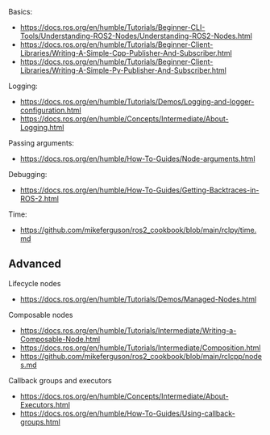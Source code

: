 Basics:
- <https://docs.ros.org/en/humble/Tutorials/Beginner-CLI-Tools/Understanding-ROS2-Nodes/Understanding-ROS2-Nodes.html>
- <https://docs.ros.org/en/humble/Tutorials/Beginner-Client-Libraries/Writing-A-Simple-Cpp-Publisher-And-Subscriber.html>
- <https://docs.ros.org/en/humble/Tutorials/Beginner-Client-Libraries/Writing-A-Simple-Py-Publisher-And-Subscriber.html>

Logging:
- <https://docs.ros.org/en/humble/Tutorials/Demos/Logging-and-logger-configuration.html>
- <https://docs.ros.org/en/humble/Concepts/Intermediate/About-Logging.html>

Passing arguments:
- <https://docs.ros.org/en/humble/How-To-Guides/Node-arguments.html>

Debugging:
- <https://docs.ros.org/en/humble/How-To-Guides/Getting-Backtraces-in-ROS-2.html>

Time:
- <https://github.com/mikeferguson/ros2_cookbook/blob/main/rclpy/time.md>

## Advanced

Lifecycle nodes
- <https://docs.ros.org/en/humble/Tutorials/Demos/Managed-Nodes.html>

Composable nodes
- <https://docs.ros.org/en/humble/Tutorials/Intermediate/Writing-a-Composable-Node.html>
- <https://docs.ros.org/en/humble/Tutorials/Intermediate/Composition.html>
- <https://github.com/mikeferguson/ros2_cookbook/blob/main/rclcpp/nodes.md>

Callback groups and executors
- <https://docs.ros.org/en/humble/Concepts/Intermediate/About-Executors.html>
- <https://docs.ros.org/en/humble/How-To-Guides/Using-callback-groups.html>
